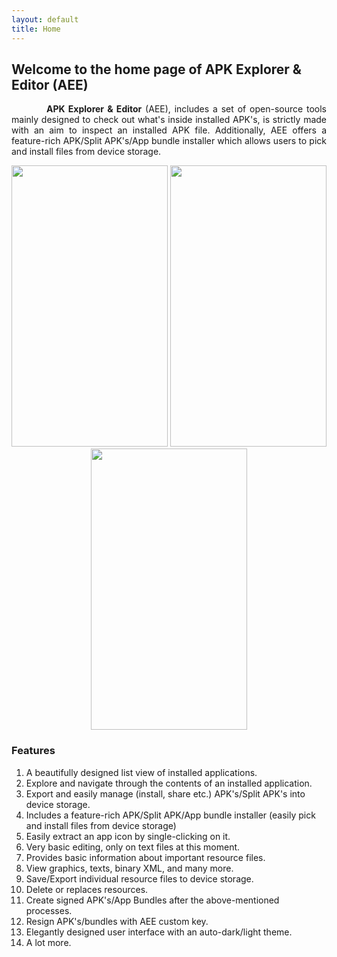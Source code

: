 ```yaml
---
layout: default
title: Home
---
```


<style>
    tab1 { padding-left: 4em; }
</style>

## Welcome to the home page of APK Explorer & Editor (AEE)
<p style="text-align: justify;"><tab1><b>APK Explorer & Editor</b> (AEE), includes a set of open-source tools mainly designed to check out what's inside installed APK's, is strictly made with an aim to inspect an installed APK file. Additionally, AEE offers a feature-rich APK/Split APK's/App bundle installer which allows users to pick and install files from device storage.</tab1></p>

<p style="text-align: center"><img src="https://raw.githubusercontent.com/apk-editor/APK-Explorer-Editor/master/fastlane/metadata/android/en-US/images/phoneScreenshots/1.jpg" alt="" width="250" height="450" /> <img src="https://raw.githubusercontent.com/apk-editor/APK-Explorer-Editor/master/fastlane/metadata/android/en-US/images/phoneScreenshots/7.jpg" alt="" width="250" height="450" /> <img src="https://raw.githubusercontent.com/apk-editor/APK-Explorer-Editor/master/fastlane/metadata/android/en-US/images/phoneScreenshots/5.jpg" alt="" width="250" height="450" /></p>

### Features
1.  A beautifully designed list view of installed applications.
2.  Explore and navigate through the contents of an installed application.
3.  Export and easily manage (install, share etc.) APK's/Split APK's into device storage.
4.  Includes a feature-rich APK/Split APK/App bundle installer (easily pick and install files from device storage)
5.  Easily extract an app icon by single-clicking on it.
6.  Very basic editing, only on text files at this moment.
7.  Provides basic information about important resource files.
8.  View graphics, texts, binary XML, and many more.
9.  Save/Export individual resource files to device storage.
10.  Delete or replaces resources.
11.  Create signed APK's/App Bundles after the above-mentioned processes.
12.  Resign APK's/bundles with AEE custom key.
13.  Elegantly designed user interface with an auto-dark/light theme.
14.  A lot more.
